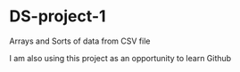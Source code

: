 # DS-project-1
Arrays and Sorts of data from CSV file

I am also using this project as an opportunity to learn Github
